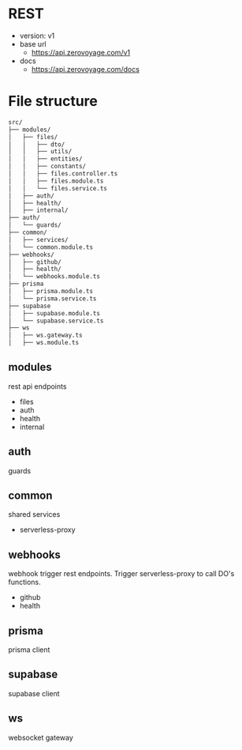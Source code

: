 # REST

- version: v1
- base url
  - https://api.zerovoyage.com/v1
- docs
  - https://api.zerovoyage.com/docs

# File structure

```txt
src/
├── modules/
│   ├── files/
│   │   ├── dto/
│   │   ├── utils/
│   │   ├── entities/
│   │   ├── constants/
│   │   ├── files.controller.ts
│   │   ├── files.module.ts
│   │   └── files.service.ts
│   ├── auth/
│   ├── health/
│   ├── internal/
├── auth/
│   └── guards/
├── common/
│   ├── services/
│   └── common.module.ts
├── webhooks/
│   ├── github/
│   ├── health/
│   └── webhooks.module.ts
├── prisma
│   ├── prisma.module.ts
│   └── prisma.service.ts
├── supabase
│   ├── supabase.module.ts
│   └── supabase.service.ts
├── ws
│   ├── ws.gateway.ts
│   ├── ws.module.ts
```

## modules

rest api endpoints

- files
- auth
- health
- internal

## auth

guards

## common

shared services

- serverless-proxy

## webhooks

webhook trigger rest endpoints. Trigger serverless-proxy to call DO's functions.

- github
- health

## prisma

prisma client

## supabase

supabase client

## ws

websocket gateway
